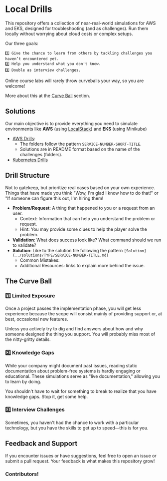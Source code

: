 # Local Drills

This repository offers a collection of near-real-world simulations for AWS and EKS, designed for troubleshooting (and as challenges). Run them locally without worrying about cloud costs or complex setups.

Our three goals:

    1️⃣ Give the chance to learn from others by tackling challenges you haven’t encountered yet.
    2️⃣ Help you understand what you don't know.
    3️⃣ Double as interview challenges.

Online course labs will rarely throw curveballs your way, so you are welcome!

More about this at the [Curve Ball](#the-curve-ball) section.

## Solutions

Our main objective is to provide everything you need to simulate environments like **AWS** (using [LocalStack](https://docs.localstack.cloud/)) and **EKS** (using Minikube)

- [AWS Drills](./localstack/README.md): 
    - The folders follow the pattern `SERVICE-NUMBER-SHORT-TITLE`.
    - Solutions are in README format based on the name of the challenges (folders).
- [Kubernetes Drills](./minikube/README.md)

## Drill Structure

Not to gatekeep, but prioritize real cases based on your own experience. Things that have made you think "Wow, I'm glad I know how to do that!" or "If someone can figure this out, I'm hiring them!

- **Problem/Request**: A thing that happened to you or a request from an user.
    - Context: Information that can help you understand the problem or request.
    - Hint: You may provide some clues to help the player solve the problem.
- **Validation**: What does success look like? What command should we run to validate?
- **Solution**: Like to the solution file following the pattern `[Solution](../solutions/TYPE/SERVICE-NUMBER-TITLE.md)`
    - Common Mistakes:
    - Additional Resources: links to explain more behind the issue.

## The Curve Ball

### 1️⃣ Limited Exposure

Once a project passes the implementation phase, you will get less experience because the scope will consist mainly of providing support or, at best, occasional new features.

Unless you actively try to dig and find answers about how and why someone designed the thing you support. You will probably miss most of the nitty-gritty details.


### 2️⃣ Knowledge Gaps

While your company might document past issues, reading static documentation about problem-free systems is hardly engaging or educational. These simulations serve as "live documentation," allowing you to learn by doing.

You shouldn't have to wait for something to break to realize that you have knowledge gaps. Stop it, get some help.

### 3️⃣ Interview Challenges

Sometimes, you haven't had the chance to work with a particular technology, but you have the skills to get up to speed—this is for you.


## Feedback and Support

If you encounter issues or have suggestions, feel free to open an issue or submit a pull request. Your feedback is what makes this repository grow!

### Contributors!

